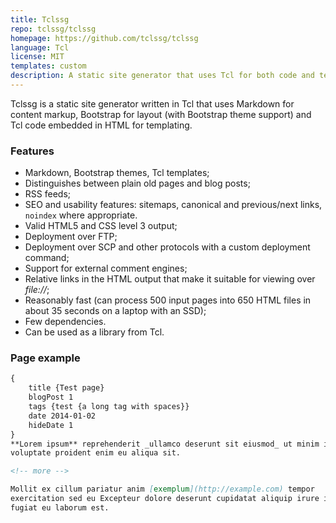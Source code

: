 ```yaml
---
title: Tclssg
repo: tclssg/tclssg
homepage: https://github.com/tclssg/tclssg
language: Tcl
license: MIT
templates: custom
description: A static site generator that uses Tcl for both code and templates.
---
```


Tclssg is a static site generator written in Tcl that uses Markdown for content markup, Bootstrap for layout (with Bootstrap theme support) and Tcl code embedded in HTML for templating.

### Features

* Markdown, Bootstrap themes, Tcl templates;
* Distinguishes between plain old pages and blog posts;
* RSS feeds;
* SEO and usability features: sitemaps, canonical and previous/next links, `noindex` where appropriate.
* Valid HTML5 and CSS level 3 output;
* Deployment over FTP;
* Deployment over SCP and other protocols with a custom deployment command;
* Support for external comment engines;
* Relative links in the HTML output that make it suitable for viewing over *file://*;
* Reasonably fast (can process 500 input pages into 650 HTML files in about 35 seconds on a laptop with an SSD);
* Few dependencies.
* Can be used as a library from Tcl.

### Page example

```markdown
{
    title {Test page}
    blogPost 1
    tags {test {a long tag with spaces}}
    date 2014-01-02
    hideDate 1
}
**Lorem ipsum** reprehenderit _ullamco deserunt sit eiusmod_ ut minim in id
voluptate proident enim eu aliqua sit.

<!-- more -->

Mollit ex cillum pariatur anim [exemplum](http://example.com) tempor
exercitation sed eu Excepteur dolore deserunt cupidatat aliquip irure in
fugiat eu laborum est.
```
